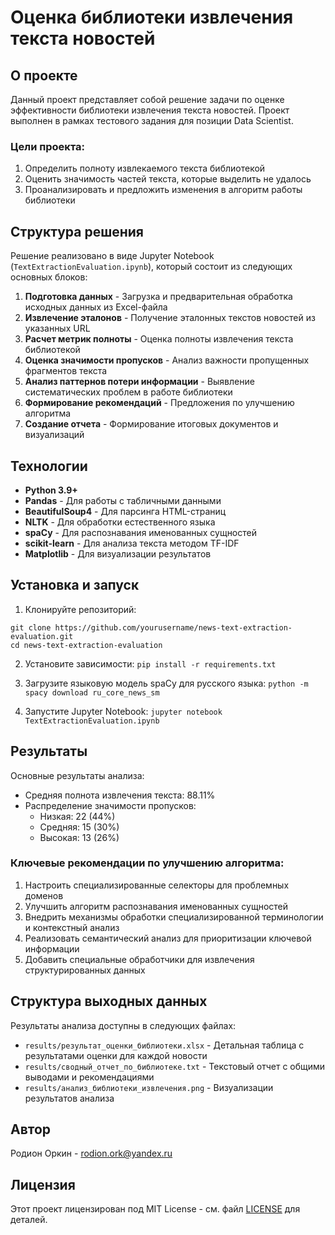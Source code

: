 # Оценка библиотеки извлечения текста новостей

## О проекте

Данный проект представляет собой решение задачи по оценке эффективности библиотеки извлечения текста новостей. Проект выполнен в рамках тестового задания для позиции Data Scientist.

### Цели проекта:

1. Определить полноту извлекаемого текста библиотекой
2. Оценить значимость частей текста, которые выделить не удалось
3. Проанализировать и предложить изменения в алгоритм работы библиотеки

## Структура решения

Решение реализовано в виде Jupyter Notebook (`TextExtractionEvaluation.ipynb`), который состоит из следующих основных блоков:

1. **Подготовка данных** - Загрузка и предварительная обработка исходных данных из Excel-файла
2. **Извлечение эталонов** - Получение эталонных текстов новостей из указанных URL
3. **Расчет метрик полноты** - Оценка полноты извлечения текста библиотекой
4. **Оценка значимости пропусков** - Анализ важности пропущенных фрагментов текста
5. **Анализ паттернов потери информации** - Выявление систематических проблем в работе библиотеки
6. **Формирование рекомендаций** - Предложения по улучшению алгоритма
7. **Создание отчета** - Формирование итоговых документов и визуализаций

## Технологии

- **Python 3.9+**
- **Pandas** - Для работы с табличными данными
- **BeautifulSoup4** - Для парсинга HTML-страниц
- **NLTK** - Для обработки естественного языка
- **spaCy** - Для распознавания именованных сущностей
- **scikit-learn** - Для анализа текста методом TF-IDF
- **Matplotlib** - Для визуализации результатов

## Установка и запуск  

1. Клонируйте репозиторий:
```
git clone https://github.com/yourusername/news-text-extraction-evaluation.git
cd news-text-extraction-evaluation
```

2. Установите зависимости:
```pip install -r requirements.txt```

3. Загрузите языковую модель spaCy для русского языка:
```python -m spacy download ru_core_news_sm```

4. Запустите Jupyter Notebook:
```jupyter notebook TextExtractionEvaluation.ipynb```

## Результаты

Основные результаты анализа:

- Средняя полнота извлечения текста: 88.11%
- Распределение значимости пропусков:
  - Низкая: 22 (44%)
  - Средняя: 15 (30%)
  - Высокая: 13 (26%)

### Ключевые рекомендации по улучшению алгоритма:

1. Настроить специализированные селекторы для проблемных доменов
2. Улучшить алгоритм распознавания именованных сущностей
3. Внедрить механизмы обработки специализированной терминологии и контекстный анализ
4. Реализовать семантический анализ для приоритизации ключевой информации
5. Добавить специальные обработчики для извлечения структурированных данных

## Структура выходных данных

Результаты анализа доступны в следующих файлах:

- `results/результат_оценки_библиотеки.xlsx` - Детальная таблица с результатами оценки для каждой новости
- `results/сводный_отчет_по_библиотеке.txt` - Текстовый отчет с общими выводами и рекомендациями
- `results/анализ_библиотеки_извлечения.png` - Визуализации результатов анализа

## Автор

Родион Оркин - [rodion.ork@yandex.ru](mailto:rodion.ork@yandex.ru)

## Лицензия

Этот проект лицензирован под MIT License - см. файл [LICENSE](LICENSE) для деталей.
